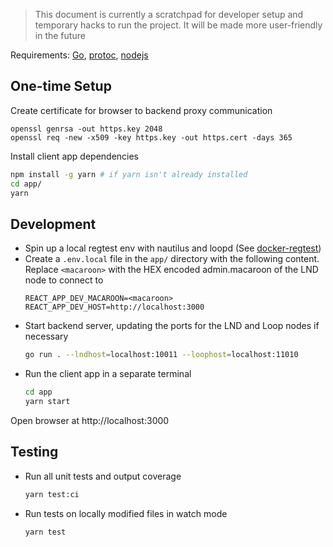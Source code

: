 > This document is currently a scratchpad for developer setup and temporary hacks to run the project. It will be made more user-friendly in the future

Requirements: [Go](https://golang.org/doc/install), [protoc](https://github.com/protocolbuffers/protobuf/releases), [nodejs](https://nodejs.org/en/download/)

## One-time Setup

Create certificate for browser to backend proxy communication

```
openssl genrsa -out https.key 2048
openssl req -new -x509 -key https.key -out https.cert -days 365
```

Install client app dependencies

```sh
npm install -g yarn # if yarn isn't already installed
cd app/
yarn
```

## Development

- Spin up a local regtest env with nautilus and loopd (See [docker-regtest](https://github.com/lightninglabs/dev-resources/tree/master/docker-regtest))
- Create a `.env.local` file in the `app/` directory with the following content. Replace `<macaroon>` with the HEX encoded admin.macaroon of the LND node to connect to
  ```
  REACT_APP_DEV_MACAROON=<macaroon>
  REACT_APP_DEV_HOST=http://localhost:3000
  ```
- Start backend server, updating the ports for the LND and Loop nodes if necessary
  ```sh
  go run . --lndhost=localhost:10011 --loophost=localhost:11010
  ```
- Run the client app in a separate terminal
  ```sh
  cd app
  yarn start
  ```

Open browser at http://localhost:3000

## Testing

- Run all unit tests and output coverage
  ```sh
  yarn test:ci
  ```
- Run tests on locally modified files in watch mode
  ```sh
  yarn test
  ```
